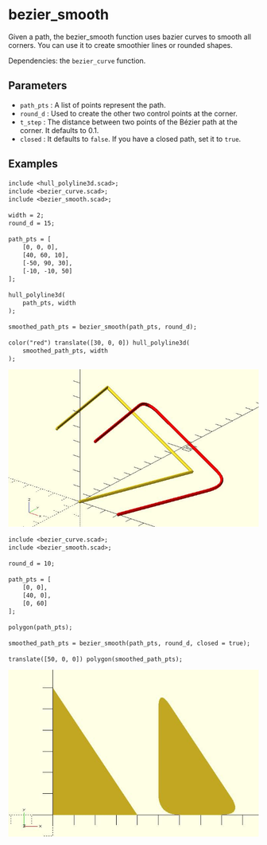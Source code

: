 # bezier_smooth

Given a path, the bezier_smooth function uses bazier curves to smooth all corners. You can use it to create smoothier lines or rounded shapes.

Dependencies: the `bezier_curve` function.

## Parameters

- `path_pts` : A list of points represent the path.
- `round_d` : Used to create the other two control points at the corner.
- `t_step` : The distance between two points of the Bézier path at the corner. It defaults to 0.1.
- `closed` : It defaults to `false`. If you have a closed path, set it to `true`.

## Examples

	include <hull_polyline3d.scad>;
	include <bezier_curve.scad>;
	include <bezier_smooth.scad>;

	width = 2;
	round_d = 15;

	path_pts = [
		[0, 0, 0],
		[40, 60, 10],
		[-50, 90, 30],
		[-10, -10, 50]
	];

	hull_polyline3d(
		path_pts, width
	);

	smoothed_path_pts = bezier_smooth(path_pts, round_d);

	color("red") translate([30, 0, 0]) hull_polyline3d(
		smoothed_path_pts, width
	);

![bezier_smooth](images/lib-bezier_smooth-1.JPG)

	include <bezier_curve.scad>;
	include <bezier_smooth.scad>;

	round_d = 10;

	path_pts = [
		[0, 0],
		[40, 0],
		[0, 60]
	];

	polygon(path_pts);

	smoothed_path_pts = bezier_smooth(path_pts, round_d, closed = true);

	translate([50, 0, 0]) polygon(smoothed_path_pts);

![bezier_smooth](images/lib-bezier_smooth-2.JPG)